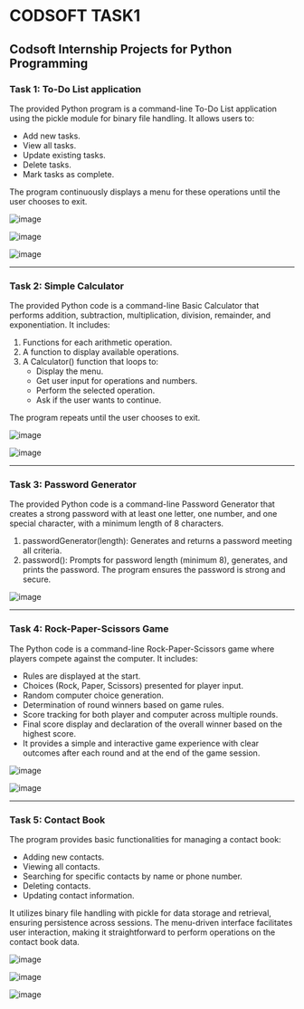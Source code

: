 # CODSOFT TASK1
<h2>Codsoft Internship Projects for Python Programming</h2>
<h3>Task 1: To-Do List application</h3>
The provided Python program is a command-line To-Do List application using the pickle module for binary file handling. It allows users to:

- Add new tasks.
- View all tasks.
- Update existing tasks.
- Delete tasks.
- Mark tasks as complete.

The program continuously displays a menu for these operations until the user chooses to exit.

![image](https://github.com/itsme-Muthu/CODSOFT/assets/116727546/d8189f41-b421-4a14-9805-aa174fedf73a)

![image](https://github.com/itsme-Muthu/CODSOFT/assets/116727546/3bfdfebf-657c-40d7-a427-63c24d5a6373)

![image](https://github.com/itsme-Muthu/CODSOFT/assets/116727546/6e380eff-34f8-4802-9dba-8edc2744b1c2)

---

<h3>Task 2: Simple Calculator</h3>

The provided Python code is a command-line Basic Calculator that performs addition, subtraction, multiplication, division, remainder, and exponentiation. It includes:

1)  Functions for each arithmetic operation.
2)  A function to display available operations.
3)  A Calculator() function that loops to:
    - Display the menu.
    - Get user input for operations and numbers.
    - Perform the selected operation.
    - Ask if the user wants to continue.

The program repeats until the user chooses to exit.

![image](https://github.com/itsme-Muthu/CODSOFT/assets/116727546/57fdb393-6ded-4040-84f6-414aee3f63de)

![image](https://github.com/itsme-Muthu/CODSOFT/assets/116727546/756d1a9e-6b25-400e-ae58-681fe9cfbfb5)

---

<h3>Task 3: Password Generator</h3>

The provided Python code is a command-line Password Generator that creates a strong password with at least one letter, one number, and one special character, with a minimum length of 8 characters.

1) passwordGenerator(length): Generates and returns a password meeting all criteria.
2) password(): Prompts for password length (minimum 8), generates, and prints the password.
The program ensures the password is strong and secure.

![image](https://github.com/itsme-Muthu/CODSOFT/assets/116727546/a1674689-6691-4748-9be6-8ba499569781)

---

<h3>Task 4: Rock-Paper-Scissors Game</h3>

The Python code is a command-line Rock-Paper-Scissors game where players compete against the computer. It includes:

- Rules are displayed at the start.
- Choices (Rock, Paper, Scissors) presented for player input.
- Random computer choice generation.
- Determination of round winners based on game rules.
- Score tracking for both player and computer across multiple rounds.
- Final score display and declaration of the overall winner based on the highest score.
- It provides a simple and interactive game experience with clear outcomes after each round and at the end of the game session.

![image](https://github.com/itsme-Muthu/CODSOFT/assets/116727546/7dc486b5-67e4-4c86-b43e-9c82464f9ffe)

![image](https://github.com/itsme-Muthu/CODSOFT/assets/116727546/be60181c-1096-41bd-815e-7c64f22f0f7b)

---

<h3>Task 5: Contact Book</h3>

The program provides basic functionalities for managing a contact book:

- Adding new contacts.
- Viewing all contacts.
- Searching for specific contacts by name or phone number.
- Deleting contacts.
- Updating contact information.

It utilizes binary file handling with pickle for data storage and retrieval, ensuring persistence across sessions. The menu-driven interface facilitates user interaction, making it straightforward to perform operations on the contact book data.

![image](https://github.com/itsme-Muthu/CODSOFT/assets/116727546/39106249-d583-46c1-b8bc-50a0caaa75cb)

![image](https://github.com/itsme-Muthu/CODSOFT/assets/116727546/9859b7ef-a61f-474b-9c64-64981e881c52)

![image](https://github.com/itsme-Muthu/CODSOFT/assets/116727546/def41865-5ed2-4f5d-b915-b77b0d11ac5e)


